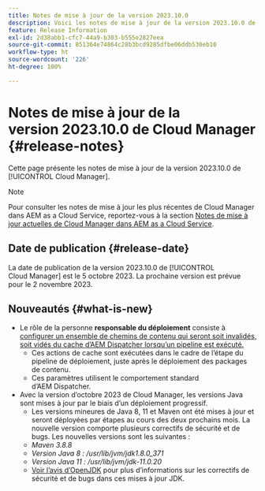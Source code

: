 ```yaml
---
title: Notes de mise à jour de la version 2023.10.0
description: Voici les notes de mise à jour de la version 2023.10.0 de Cloud Manager.
feature: Release Information
exl-id: 2d38abb1-cfc7-44a9-b303-b555e2827eea
source-git-commit: 851364e74864c28b3bcd9285dfbe06ddb530eb10
workflow-type: ht
source-wordcount: '226'
ht-degree: 100%

---
```



# Notes de mise à jour de la version 2023.10.0 de Cloud Manager {#release-notes}

Cette page présente les notes de mise à jour de la version 2023.10.0 de [!UICONTROL Cloud Manager].

>[!NOTE]
>
>Pour consulter les notes de mise à jour les plus récentes de Cloud Manager dans AEM as a Cloud Service, reportez-vous à la section [Notes de mise à jour actuelles de Cloud Manager dans AEM as a Cloud Service](https://experienceleague.adobe.com/docs/experience-manager-cloud-service/content/implementing/using-cloud-manager/release-notes-cloud-manager/release-notes-cm-current.html?lang=fr).

## Date de publication {#release-date}

La date de publication de la version 2023.10.0 de [!UICONTROL Cloud Manager] est le 5 octobre 2023. La prochaine version est prévue pour le 2 novembre 2023.

## Nouveautés {#what-is-new}

* Le rôle de la personne **responsable du déploiement** consiste à [configurer un ensemble de chemins de contenu qui seront soit invalidés, soit vidés du cache d’AEM Dispatcher lorsqu’un pipeline est exécuté.](/help/using/non-production-pipelines.md)
   * Ces actions de cache sont exécutées dans le cadre de l’étape du pipeline de déploiement, juste après le déploiement des packages de contenu.
   * Ces paramètres utilisent le comportement standard d’AEM Dispatcher.
* Avec la version d’octobre 2023 de Cloud Manager, les versions Java sont mises à jour par le biais d’un déploiement progressif.
   * Les versions mineures de Java 8, 11 et Maven ont été mises à jour et seront déployées par étapes au cours des deux prochains mois. La nouvelle version comporte plusieurs correctifs de sécurité et de bugs. Les nouvelles versions sont les suivantes :
   * *Maven 3.8.8*
   * *Version Java 8 : /usr/lib/jvm/jdk1.8.0_371*
   * *Version Java 11 : /usr/lib/jvm/jdk-11.0.20*
   * [Voir l’avis d’OpenJDK](https://openjdk.org/groups/vulnerability/advisories/) pour plus d’informations sur les correctifs de sécurité et de bugs dans ces mises à jour JDK.
